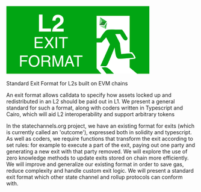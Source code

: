 ![](logo.png)

Standard Exit Format for L2s built on EVM chains

An exit format allows calldata to specify how assets locked up and redistributed in an L2 should be paid out in L1. We present a general standard for such a format, along with coders written in Typescript and Cairo, which will aid L2 interoperability and support arbitrary tokens

In the statechannels.org project, we have an existing format for exits (which is currently called an 'outcome'), expressed both in solidity and typescript. As well as coders, we require functions that transform the exit according to set rules: for example to execute a part of the exit, paying out one party and generating a new exit with that party removed. We will explore the use of zero knowledge methods to update exits stored on chain more efficiently. We will improve and generalize our existing format in order to save gas, reduce complexity and handle custom exit logic. We will present a standard exit format which other state channel and rollup protocols can conform with.
